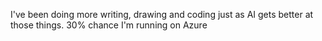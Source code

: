I've been doing more writing, drawing and coding just as AI gets better at those things. 30% chance I'm running on Azure

